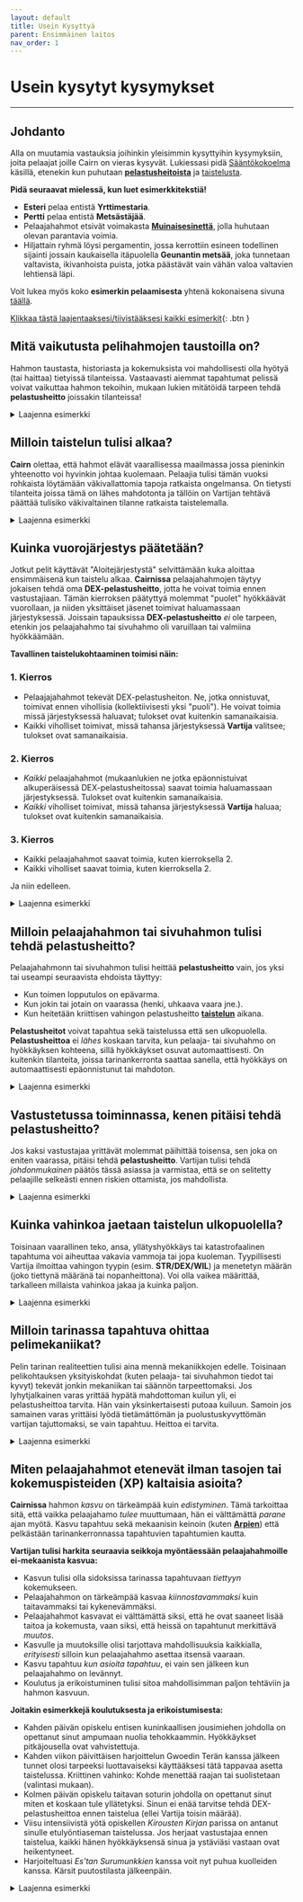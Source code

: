 ```yaml
---
layout: default
title: Usein Kysyttyä
parent: Ensimmäinen laitos
nav_order: 1
---
```


# Usein kysytyt kysymykset

---

## Johdanto

Alla on muutamia vastauksia joihinkin yleisimmin kysyttyihin kysymyksiin, joita pelaajat joille Cairn on vieras kysyvät.
Lukiessasi pidä [Sääntökokoelma](/cairn-srd) käsillä, etenekin kun puhutaan [**pelastusheitoista**](/cairn-srd/#saves) ja [taistelusta](/cairn-srd/#combat).

**Pidä seuraavat mielessä, kun luet esimerkkitekstiä!**

- **Esteri** pelaa entistä **Yrttimestaria**.
- **Pertti** pelaa entistä **Metsästäjää**.
- Pelaajahahmot etsivät voimakasta [**Muinaisesinettä**](/cairn-srd/#relics), jolla huhutaan olevan parantavia voimia.
- Hiljattain ryhmä löysi pergamentin, jossa kerrottiin esineen todellinen sijainti jossain kaukaisella itäpuolella **Geunantin metsää**, joka tunnetaan valtavista, ikivanhoista puista, jotka päästävät vain vähän valoa valtavien lehtiensä läpi.

Voit lukea myös koko **esimerkin pelaamisesta** yhtenä kokonaisena sivuna [täällä](/resources/example-of-play).

<a href='#/' id='expAll' class='exp'>Klikkaa tästä laajentaaksesi/tiivistääksesi kaikki esimerkit</a>{: .btn }

## Mitä vaikutusta pelihahmojen taustoilla on?

Hahmon taustasta, historiasta ja kokemuksista voi mahdollisesti olla hyötyä (tai haittaa) tietyissä tilanteissa. Vastaavasti aiemmat tapahtumat pelissä voivat vaikuttaa hahmon tekoihin, mukaan lukien mitätöidä tarpeen tehdä **pelastusheitto** joissakin tilanteissa!

<details markdown="block"><summary>
Laajenna esimerkki
 </summary>

**Vartija**: _"Olette viettäneet valtaosan aamusta raivaamalla tietänne Geunantin metsän halki, pilkkoen tietä läpi roikkuvien köynnösten ja halki vyötärön korkuisten pensasaitojen. Täällä on hyvin helppo eksyä ympäröivän aluskasvillisuuden keskellä. Kaiken kukkuraksi päällänne olevat oksat ovat täysin peittäneet auringon.”_

**Pertti**: _"Auttaako **metsästäjä**taustani ollenkaan?"_

**Vartija**: _"Kyllä, vaikkakin sinun on pysähdyttävä muutaman minuutin välein tutkimaan ympäristöäsi; eteneminen on sen vuoksi hidasta. Jatkatte matkaa idän suuntaan kohti määränpäätänne."_

**Vartija**: _"Muutaman tunnin kuluttua saavutte pienelle metsäaukiolle, joka sopii erinomaisesti lyhyelle tauolle. Aukion toisessa päässä on pieni, selvästi näkyvä polku joka suuntaa kohti itää. Polun suuaukon tukkii suuri kukkiva kasvi, joka kasvaa yksinäisen auringonsäteen alla; se valuttaa vihreää nestettä avoimista, sinisistä palkoistaan."_

**Esteri**: _"Entisenä **yrttimestarina**, tunnistanko tämän kasvin?"_

**Vartija**: _"Kyllä. Tiedät myös, että se on luultavasti kasvanut yli, koska auringonsäde antaa sille rutkasti luonnonvaloa."_

**Esteri**: _"Mitä värit kertovat minulle kasvista? Onko se myrkyllinen? Entä vihreä neste?"_

**Vartija**: _"Tarkastelet kaikkia näitä asioita, ja päättelet, että kyllä, se on hyvin todennäköisesti myrkyllinen sillä sen terälehdet muistuttavat ukonhattua."_

**Pertti**: _"Hyvä on, tässä on suunnitelma: Kiipeän yhteen näistä puista kasvin yläpuolella ja vedän huopani sen päälle, jolloin auringonvalo peittyy. Toivottavasti se saa palot sulkeutumaan!"_

**Vartija**: _"Asettelet varovasti makuuhuopasi puunrunkojen väliin, varjostaen allaolevan kasvin siniset palot. Ne alkavat välittömästi sulkeutua, ja juuri sen verran että huolellinen ihminen kykenee mahtumaan niiden ohi."_

**Esteri**: _"Erinomaista. Aion huolellisesti poimia yhden lehdistä myöhempää käyttöä varten ja jatkan sitten matkaa."_

**Entä jos yhdelläkään pelaajahahmolla ei ole asiaan liittyvää kokemusta tai asiantuntemusta?**

- Jos yhdelläkää pelaajahahmolla ei olisi ollut **yrttimestari**taustaa, Vartija olisi todennäköisesti todennut hahmot epätietoisiksi kasvin ominaisuuksista, ja pelaajat olisivat (toivottavasti) yrittäneet selvittää lisää kysymällä ja kokeilemalla.
- Jos jollain pelaajahahmolla olisi ollut asiaa sivuavaa taustaa (kuten **metsästäjä**), Vartija olisi voinuta antaa [Kohtalon päättää](/cairn-srd/#die-of-fate) ja heittää 1d6. Mitä korkeampi tulos, sitä todennäköisemmin pelaajahahmo tietäisi jotain olennaista tai hyödyllistä.

</details>

## Milloin taistelun tulisi alkaa?

**Cairn** olettaa, että hahmot elävät vaarallisessa maailmassa jossa pieninkin yhteenotto voi hyvinkin johtaa kuolemaan. Pelaajia tulisi tämän vuoksi rohkaista löytämään väkivallattomia tapoja ratkaista ongelmansa. On tietysti tilanteita joissa tämä on lähes mahdotonta ja tällöin on Vartijan tehtävä päättää tulisiko väkivaltainen tilanne ratkaista taistelemalla.

<details markdown="block"><summary>
Laajenna esimerkki
 </summary>

**Vartija**: _"Myöhään iltapäivällä saavutte vihdoin metsän rajan yli. Päästessänne ulos puurajasta olette melkein astumassa syvään rotkoon, joka halkoo metsän kahtia. Olette lopultakin saapuneet Jumalluiskalle, loputtomalta vaikuttavalle rotkolle, jota ei ylitä mikään silta. Molemmin puolin olevista jyrkistä kallioseinämistä päätellen alas kiipeäminen olisi erittäin vaarallista. Valitettavasti saaliinne sijaitsee todennäköisesti toisella puolella, kohdassa jossa kalliot kohtaavat maailman reunan. Lähistöllä on pieni aukea, jonne voisit pystyttää leirin, ja sitä varjostaa valtava tammi, joka on istutettu kuilun reunalle.”_

**Esteri**: _"Mielestäni meidän tulisi leiriytyä ennen jatkamista. Jos meidän on kiivettävä tämä kuilu alas tai sen ympäri, haluan tehdä sen päivänvalossa!”_

**Pertti**: _"Todellakin. Mikähän olisi truvallisin tapa sen tekemiseen? Selkä rotkoa vasten?"_

**Vartija**: _"Kyllä, ellei tietysti sieltä tule vastaan jotakin!" Kuka on muuten ensimmäisenä vahtivuorossa?"_

**Esteri**: _"Minä otan ensimmäisen vuoron._"

**Vartija**: _"Leiriydytte ja syötte yhden muona-annoksen. Ensimmäisen vuoron puolivälissä kuulet oksien napsahtelun ääniä juuri leirin länsipuolelta, **Geunantin metsän** suunnalta. Mitä teet?"_

**Esteri**: _"Haluaisin potkaista toverini hereille, jotten olisi yksin tässä tilanteessa ja nyökkän hiljaa päätäni hänelle äänen suuntaan ja teen hiljaisuuden merkin."_

**Vartija**: _"Teet niin, ja hän nousee istumaan juuri kun aluskasvillisuuden takaa tulee näkyviin kauhistuttavan punainen silmäpari._"

**Pertti**: _"Mitä me tiedämme tämän alueen olennoista?"_

**Vartija**: _"Tiedätte, että mitä tahansa olentoja tässä metsässä yöllä vaeltaakin, ne ovat hyvin todennäköisesti vaarallisia. Teillä ei luultavasti ole aikaa jutella sen kanssa mikä ikinä sieltä onkaan tulossa."_

**Esteri**: _"Olen sitten valmis taistelemaan. Nousen ylös ja vedän esiin miekkani, valmiina mitä sieltä ikinä tuleekaan."_

</details>

## Kuinka vuorojärjestys päätetään?

Jotkut pelit käyttävät "Aloitejärjestystä" selvittämään kuka aloittaa ensimmäisenä kun taistelu alkaa. **Cairnissa** pelaajahahmojen täytyy jokaisen tehdä oma **DEX-pelastusheitto**, jotta he voivat toimia ennen vastustajiaan. Tämän kierroksen päätyttyä molemmat "puolet" hyökkäävät vuorollaan, ja niiden yksittäiset jäsenet toimivat haluamassaan järjestyksessä. Joissain tapauksissa **DEX-pelastusheitto** _ei_ ole tarpeen, etenkin jos pelaajahahmo tai sivuhahmo oli varuillaan tai valmiina hyökkäämään.

**Tavallinen taistelukohtaaminen toimisi näin:**

### 1. Kierros

- Pelaajajahahmot tekevät DEX-pelastusheiton. Ne, jotka onnistuvat, toimivat ennen vihollisia (kollektiivisesti yksi "puoli"). He voivat toimia missä järjestyksessä haluavat; tulokset ovat kuitenkin samanaikaisia.
- Kaikki viholliset toimivat, missä tahansa järjestyksessä **Vartija** valitsee; tulokset ovat samanaikaisia.

### 2. Kierros

- _Kaikki_ pelaajahahmot (mukaanlukien ne jotka epäonnistuivat alkuperäisessä DEX-pelastusheitossa) saavat toimia haluamassaan järjestyksessä. Tulokset ovat kuitenkin samanaikaisia.
- _Kaikki_ viholliset toimivat, missä tahansa järjestyksessä **Vartija** haluaa; tulokset ovat kuitenkin samanaikaisia.

### 3. Kierros

- Kaikki pelaajahahmot saavat toimia, kuten kierroksella 2.
- Kaikki viholliset saavat toimia, kuten kierroksella 2.

Ja niin edelleen.

<details markdown="block"><summary>
Laajenna esimerkki
 </summary>

**Vartija**: _"Ryhmän leiripaikkaa vastapäätä olevan metsän pimeydestä syöksyy esiin hirven kaltainen olento, jolla on hehkuvanpunaiset silmät. Olennon kehosta virtaa sumuvana kun se juoksee suoraan kohti sinua, **Pertti**. **Esteri** oli valmiina, joten hän saa toimia ensimmäisenä."_

**Pertti**: _"Entäs minä?"_

**Vartija**: _"Sinun täytyy tehdä **DEX-pelastusheitto**, jotta selviää pystytkö valmistautumaan ajoissa ja reagoimaan ennen olentoa.”_

**Pertti**: _"Heitin 1d20 ja sain tuloksesi 17. Auts."_

**Vartija**:_"Kyllä, se on epäonnistuminen. Esteri toimii ensin, sitten olento. Sen jälkeen molemmat teistä toimitte haluamassanne järjestyksessä, sitten olento ja niin edelleen."_

</details>

## Milloin pelaajahahmon tai sivuhahmon tulisi tehdä **pelastusheitto**?

Pelaajahahmonn tai sivuhahmon tulisi heittää **pelastusheitto** vain, jos yksi tai useampi seuraavista ehdoista täyttyy:

- Kun toimen lopputulos on epävarma.
- Kun jokin tai jotain on vaarassa (henki, uhkaava vaara jne.).
- Kun heitetään kriittisen vahingon pelastusheitto [**taistelun**](/cairn-srd/#critical-damage) aikana.

**Pelastusheitot** voivat tapahtua sekä taistelussa että sen ulkopuolella. **Pelastusheittoa** ei _lähes_ koskaan tarvita, kun pelaaja- tai sivuhahmo on hyökkäyksen kohteena, sillä hyökkäykset osuvat automaattisesti. On kuitenkin tilanteita, joissa tarinankerronta saattaa sanella, että hyökkäys on automaattisesti epäonnistunut tai mahdoton.

<details markdown="block"><summary>
Laajenna esimerkki
 </summary>

**Esteri**: _"Tiedämmekö mitään tästä olennosta?"_

**Vartija**: _"Kyllä - se on [**Hurmehirvi**](/resources/monsters/blood-elk/), joka on eräänlainen suuren ahneuden tai kateuden synnyttämä tappajahirvi. Ne ovat aika voimakkaita, sen perusteella mitä olette kuulleet."_

**Esteri**: _"Karmeaa! Siinä tapauksessa haluan käyttää toimintani auttaakseni raahaamaan kumppanini pois tieltä, ehkäpä kohti tuota aiemmin mainitsemaasi tammea."_

**Vartija**: _"Olit jo seisomassa ja valmiina lähtöön, joten päätän että tämä vain tapahtuu, liian nopeasti jotta olento olisi voinut muuttaa liikerataansa. Onnistut vetämään **Pertin** juuri nyt tallatun leirintäalueen itäpuolelle, lähelle tammea, joka sijaitsee vain muutaman askeleen päässä **Jumalluiskasta**. Nyt on **Hurmehirven** vuoro. Se kyntää lävitse paikan jossa **Pertti** hetki sitten oli, tuhoten leirinuotion. Se pyörii villisti ympäriinsä ja melkein syöksyy jyrkänteeltä alas tässä rytäkässä. Sen silmät hehkuvat vihamielistä purppuraa, kun se kääntää itsensä takaisin teitä molempia kohti. **Pertti**, nyt on sinun vuorosi. Kannattaa huomata, että teillä on taistelua varten vain puukkonne, sillä kaikki muu on jäänyt leiriinne. Mikä pahempaa, pimeys estää teitä näkemästä muuta kuin olennon liekehtivät punaiset silmät. Käyttäkää 1d4 vahinkonoppana."_

**Pertti**: _"Huudan ja sivallan tikarillani suoraan olentoa kohti. Heitän 1d4 ja tulos on 1."_

**Vartija**: _"Veitsi lähtee taitavasti kädestäsi ja viiltää sumuista ilmaa juuri olennon yläpuolelta ja osuu maahan muutaman metrin päähän sen taakse. Peto vinkuu vihoissaan ja kyykistyy sitten valmistautuessaan hyökkäämään uudelleen. Nyt on teidän puolenne vuoro. Toimikaa missä tahansa järjestyksessä."_

**Esteri**: _"Minulla on idea: olento hyökkäsi aiemmin **Pertin** kimppuun, eikö vain? On siis kohtuullista olettaa, että se tekisi niin uudelleen. Mitä jos heittäisin köyteni toisen pään **Pertille** ja sitten kiinnittäisin sen silmukalla viereiseen puun ympäri? Sitten jos se tulee tarpeeksi lähelle yrittäen talloa hänet uudelleen, hän voisi vain... hyppätä alas jyrkänteeltä? Pitäen tietysti kiinni köydestä."_

**Pertti**: _"Öh... Kuulostaa hyvältä, kai. Okei, tehdään se!"_

**Miksi Pertin ei tarvinnut tehdä pelastusheittoa, jotta hänen onnistui kietoa köysi puun ympärille?**
Vuorollaan pelaajahahmo voi yrittää mitä tahansa tekoa; **pelastusheitto** vaaditaan vain, jos jotkin edellä luetelluista ehdoista täyttyvät. Oli järkeenkäypää, että **Pertti** voisi rynnätä puun (joka oli vain muutaman metrin päässä) ympäri köyden kanssa ilman suurempaa vaaraa. Jos hän olisi yrittänyt juosta **Hurmehirven** lähelle tai tehnyt jotain yhtä epävarmaa tai vaarallista, häntä olisi vaadittu heittämään **pelastusheitto**.

</details>

## Vastustetussa toiminnassa, kenen pitäisi tehdä pelastusheitto?

Jos kaksi vastustajaa yrittävät molemmat päihittää toisensa, sen joka on eniten vaarassa, pitäisi tehdä **pelastusheitto**. Vartijan tulisi tehdä _johdonmukainen_ päätös tässä asiassa ja varmistaa, että se on selitetty pelaajille selkeästi ennen riskien ottamista, jos mahdollista.

 <details markdown="block"><summary>
Laajenna esimerkki
 </summary>

**Vartija**: _"**Esteri**, heität köyden toisen pään **Pertille**, joka solmii köyden nopeasti tammen ympärille ja ryntää sitten vastakkaisessa suunnassa olevaa kallioseinämää kohti samalla huutaen olennolle, että se hyökkäisi häntä kohti. **Esteri** asettuu toimimaan eräänlaisena vastapainona siltä varalta, että hän putoaa. **Pertti**, koska olet valmiina reagoimaan, sallin sinulle eräänlaisen taistelun ulkopuolisen reaktion."_

**Pertti**: _"Hyvä on. Jos se tulee lähelleni, haluaisin seistä lähellä jyrkänteen reunaa, valmiina hyppäämään pois sen tieltä."_

**Vartija**: _"Ymmärretty. Nyt on **Hurmehirven** vuoro ja selvästikin se on edelleen hyvin vihainen sinulle, **Pertti**. Pirulliset kavionsa kohottaen peto ryntää jälleen kerran sinua kohti. Hyppäät viime hetkellä alas jyrkänteeltä, pitäen köydestä kiinni kaikin voimin. **Hurmehirvi** yrittää pysäyttää hyökkäyksensä heti, kun se näkee kohteensa putoavan. Se tekee **DEX-pelastusheiton** nähdäkseen, voiko se pysähtyä onnistuneesti. Öh, se heitti 20 ja syöksyy jyrkänteeltä alas kohti alla olevaan valtavaan pimeyteen."_

**Miksei Hurmehirvi tehnyt hyökkäysheittoa, kuten taistelusäännöt edellyttävät?**
Hyökkäystä pidettiin mahdollisena, mutta myös hyvin vaarallisena. Jos olento olisi käyttänyt kantamahyökkäystä tai ollut koulutettu lähitaisteluhyökkääjä, olisi **Pertin** kimppuun hyökkääminen ollut huomattavasti vähemmän riskialtista. Valitettavasti se oli peto ja kykenevä vain ajamaan ihmisiä maahan terävillä kavioillaan.

**Miksi Hurmehirvi teki pelastusheiton Pertin sijaan, vaikka hänkin oli myös vaarassa?**
Tässä esimerkissä **Hurmehirvi** oli paljon suuremmassa vaarassa kuin sen ihmisvastustaja, koska:

- Tenhottuna petona se ei todennäköisesti ollut kykenevä luovaan ajatteluun tai kehittyneempään ongelmanratkaisuun.
- Yksi olennon ensisijaisista ominaisuuksista on sen suhteellinen massa ja nopeus, ja on todennäköistä että nämä ominaisuudet tekisivät äkkipysähtymisestä melko vaikeaa.
- Näin ollen ei ollut mitään tilannekohtaisia tai mekaanisia etuja, jotka olisivat voineet antaa **Hurmehirvelle** etua tässä tilanteessa.

Sen sijaan **Pertti** oli näistä kahdesta vähiten vaarassa:

- Entisenä metsästäjänä hän oli jo vakiinnuttanut vankasti kykynsä tehdä tämänkaltaisia asioita.
- **Esteri** oli sitonut köyden puun ympärille käyttäen itseään painolastina. Tämä tarjosi selkeän _tilannekohtaisen_ etulyöntiaseman.

Jos **Pertti** olisi ollut loukkaantunut tai hänellä olisi ollut vähemmän aikaa valmistautua, olisi voitu pyytää **STR-pelastusheittoa**, jotta nähtäisiin kykenisikö hän pitämään kiinni köydestä.

</details>

## Kuinka vahinkoa jaetaan taistelun ulkopuolella?

Toisinaan vaarallinen teko, ansa, yllätyshyökkäys tai katastrofaalinen tapahtuma voi aiheuttaa vakavia vammoja tai jopa kuoleman. Tyypillisesti Vartija ilmoittaa vahingon tyypin (esim. **STR/DEX/WIL**) ja menetetyn määrän (joko tiettynä määränä tai nopanheittona). Voi olla vaikea määrittää, tarkalleen millaista vahinkoa jakaa ja kuinka paljon.

<details markdown="block"><summary>
Laajenna esimerkki
 </summary>

**Vartija**: _"**Hurmehirven** kanssa kohtaamisenne jälkeen palaatte leiriinne ja yritätte nukkua niin paljon kuin mahdollista. Aamun sarastaessa olette molemmat hereillä ja valmiita jatkamaan matkaanne."_

**Esteri**: _"Okei. Kysymys kuuluu, miten ylitämme **Jumalluiskan**? Onko meidän korkeudellamme mitään siltoja?"_

**Vartija**: _"Ei nähdäksenne. Kauempana pohjoisessa puusto syleilee rotkoa ja estää osittain kulkunne; teidän tulisi tutkiskella hieman, jotta näkisitte siitä eteenpäin.  Muutaman sadan metrin päässä etelän suuntaan näette kuitenkin pienen reunuksen, joka työntyy esiin rotkosta, luultavasti viisikymmentä metriä alaspäin. Se muodostaa eräänlaisen L-kirjaimen muodon, ja se yleettää melko lähelle toista puolta. Sen päällä kiipeäminen saattaa vaatia hieman työtä, mutta se vaikuttaa mahdolliselta."_

**Pertti**: _"Minusta meidän pitäsi mennä reunalle. Vieläkö sinulla on köysi ja kiipeilyhaat?"_

**Esteri**: _"Joo, en keksi parempaa tietä rotkon yli. Mennään."_

**Vartija**: _"Kun olette kävelleet puolisen tuntia rotkoa pitkin, saavutte vihdoin paikkaan, joka on aivan reunuksen yläpuolella. Syvällä kuilun pohjalla näkyy peittävä aamusumu, ja aivan sen alapuolella kimaltelee virtaava vesi."_

**Pertti**: _"Onko reunuksen lähellä suuria kiviä? Haluaisin lyödä siihen haan ja sitten pujottaa köyden sen läpi. Voin laskea itseni turvallisesti rotkoon ja reunukselle."_

**Vartija**: _"Löydät reunalta ison kiven ja lyöt haan siihen."_

**Pertti**: _"Hienoa, lasken itseni alas ja sytytän sitten lyhtyni. **Esteri** seuraa, oletan."_

**Vartija**: _"Asetat varovasti jalkasi rotkon reunustalle. Testaat köyttä ja kutsut **Esteriä**, joka kiipeää alas. Kun hän on saapunut turvallisesti reunustalle, kartoitatte ympäristöänne. Reunusta näyttää kulkevan mutkittelevasti rotkon sisäreunaa lähes pohjalle asti. Alhaalla virtaavan veden kuohunta täyttää rotkon. Jätätkö köyden paluumatkaa varten?"_

**Esteri**: _"Valitettavasti kyllä. Merkitsen myös sijaintimme kartalle. Kuka tietää, onko sillä merkitystä, mutta varmuuden vuoksi... OK, lähdetään pois täältä."_

**Vartija**: _"Liikutte varovasti reunusta pitkin, painaen sormenpäänne kallionseinämään varmuuden vuoksi. Vaivalloisen viidentoista minuutin jälkeen saavutte vihdoin pienen vesiputouksen luo, joka tukkii tien eteenpäin. Jäinen vesi virtaa liukasta kallionpintaa pitkin alas pieneen altaaseen. Kallioseinämä on tässä kohdin sammaloitunut ja liukas, ja todennäköisesti liukastutte, jos yritätte astua siitä läpi. Mitä teette?"_

**Pertti**: _"Onko olemassa toista tapaa edetä?"_

**Vartija**: _"Ei sen perusteella, mitä voitte nähdä. Voisitte yrittää kiivetä alas, mutta siellä on melko pimeää ja se on todennäköisesti vielä vaarallisempaa."_

**Pertti**: _"Okei, taidan kokeilla onneani vesiputouksen kanssa, kiitos vain. **Esteri**, voisitko pitää laukustani kiinni sillä välin kun astun lävitse?"_

**Esteri**: _"Ottaen minut mukanasi? Ei kiitos!"_

**Vartija**: _"Sinun on tehtävä **DEX-pelastusheitto** selvittääksesi, pystytkö ylittämään liukkaan pinnan liukastumatta."_

**Pertti**: Okei, annan **Esterille** lyhtyni, jotta voin käyttää molempia käsiäni.... ja heitin 14, epäonnistuminen. Pahus."_

**Vartija**: _"Liukastut ja kaadut alas pitkin vesiputousta sen alla olevaan vesialtaaseen, lyöden samalla kätesi lujaa altaan reunaan. Menetät 1d4 DEX-vahinkoa, etkä pysty kunnolla puristamaan esineitä hallitsevalla kädelläsi. On lähes täysin pimeää, mutta ylhäällä näkyy vielä kumppanisi lyhdyn valo."_

**Mihin kykyyn taistelum ulkopuolisen vahingon pitäisi vaikuttaa?**

- Jos vamma vaikuttaa fyysiseen voimakkuuteen tai terveyteen, vähennä **STR**:stä. _Tämä ei aiheuta **kriittisen vahingon pelastusheittoa**_. **STR** kuvastaa pelaajahahmon terveyttä, ja sen pitäisi kuvastaa sitä hienovaraisen mielenkiintoisella tavalla: vaatien kenties **pelastusheiton**, vaikka sitä ei olisi tarvittu aiemmin.
- Jos vamma vaikuttaa kykyyn liikkua, reagoida nopeasti tai hienomotorisiin taitoihin, vähennä **DEX**:istä. Tähän liitetän usein tarinankerronnallinen vaikutus myös; murtuneet sormet vaikuttaisivat esimerkiksi pelaajahahmon kykyyn tiirikoida lukkoja.
- Jos pelaajahahmon henki, tahdonvoima tai päättäväisyys on kärsinyt, vähennä **WIL**-arvosta. Tämä on erityisen hyödyllistä huomioida maagisten tai pinnallisten vammojen kohdalla. Pelaajahahmo, jonka sielua on polttanut loihtoenergiasta, saattaa esimerkiksi joutua tekemään **WIL**-pelastusheiton voidakseen lukea loitsukirjoja.

Muutamia huomioita:

- Vamma voi olla monitahoinen: [**Puutos**](/cairn-srd/#deprivation--fatigue) voi liittyä esimerkiksi myrkystä aiheutuvaan STR-menetykseen. Tarjoa myös mahdollinen ratkaisu sairauden voittamiseksi.
- Vahingon pitäisi tapahtua **pelastusheiton** epäonnistumisen seurauksena. Älä pakota pelaajia tekemään **pelastusheittoa** jälkikäteen.
- Tarinankerronnalliset vammat ovat yhtä voimakkaita kuin suorat mekaaniset vahingot. **DEX**-menetys vaikuttaa hahmon reflekseihin ja nopeuteen, mutta murtunut jalka voi estää hahmoa liikkumasta lainkaan!

</details>

## Milloin tarinassa tapahtuva ohittaa pelimekaniikat?

Pelin tarinan realiteettien tulisi aina mennä mekaniikkojen edelle. Toisinaan pelikohtauksen yksityiskohdat (kuten pelaaja- tai sivuhahmon tiedot tai kyvyt) tekevät jonkin mekaniikan tai säännön tarpeettomaksi. Jos lyhytjalkainen varas yrittää hypätä mahdottoman kuilun yli, ei pelastusheittoa tarvita. Hän vain yksinkertaisesti putoaa kuiluun. Samoin jos samainen varas yrittäisi lyödä tietämättömän ja puolustuskyvyttömän vartijan tajuttomaksi, se vain tapahtuu. Heittoa ei tarvita.

<details markdown="block"><summary>
Laajenna esimerkki
 </summary>

**Pertti**: _"No, se oli huono ajatus! Miten minä tarkalleen ottaen pääsen takaisin ylös? Ellen... hei, kuinka pitkälle voin nähdä alla olevaan pimeyteen?"_

**Vartija**: _"Täällä ei ole paljon valoa, mutta jokin välkkyy pimeydessä alapuolellasi. Jos sinulla olisi enemmän valoa, voisit ehkä nähdä, mikä se on."_

**Esteri**: _"Miksen heittäisi hänelle alas lyhtyni. Vaatiiko se heiton?"_

**Vartija**: _"Tavallisesti, ei. Mutta muista, että hänen kätensä on vielä jonkin verran loukkaantunut putoamisesta. Sanoisin, että hänen on heitettävä, koska hän on myös kaikkein vaarallisimmassa asemassa."_

**Pertti**: _"Heitin 3. Vihdoinkin!"_

**Vartija**: _"**Pertti**, saat sen kiinni ilman ongelmia. Nyt saat kohtuullisen näkymän alla olevaan railoon. Näet sarjan pieniä vesiputouksia, altaita ja ulkonevia reunuksia, jotka laskeutuvat aina pohjassa virtaavalle joelle asti. Itse rotkossa on jopa kaventuma noin 15 metriä etelään ja siitä voisi mahdollisesti hypätä toiselle puolelle!"_

**Pertti**: _"Haa! Tiesin, että tämä oli hyvä idea. Mutta miten pääsemme tuonne alas?"_

**Vartija**: _"Voitte itse asiassa liukua alas pitkin tuota vesiputousta, joka virtaa alas tuosta pienestä altaasta, jossa jo seisot... siinä on vain pieni pudotus, joten et ole suuressa vaarassa, edes tuolla kädelläsi."_

**Esteri**: _"Ja miten minä tarkalleen ottaen pääsen sinne alas? Hetkinen, minulla on idea. Minä näen hänet, eikö niin? Mitä jos hyppäisin..."_

**Pertti**: _"...Pitäisikö minun saada sinut kiinni? Millä kädellä, tarkalleen?"_

**Esteri**: _"Älä ole hölmö. Sinusta tulee laskeutumisalustani."_

**Vahti**: _"Sinun tulisi tietää, että et ole juurikaan vaarassa, koska tähtäät itse asiassa altaaseen, mutta se ei tarkoita, etteikö se olisi riskitöntä. Sinun on pidettävä kallionseinästä kiinni molemmin käsin, ja matkasta tulee kuoppainen. Jotain voi irrota."_

**Esteri**: _"Okei, DEXini ei ole kovin hyvä, mutta tässä mennään... ja heitin 13, epäonnistuminen. Katsos **Pertti**? Et ole ainoa, jolla on huonoa tuuria."_

**Vartija**: _"Pääset perille, mutta matka alas ei ollut mitenkään hauska. Yksi esine repustasi on päässyt irti, joten heitän Kohtalon noppaa... Hei, onnekas vitonen! OK, saat valita, mikä putoaa."_

**Esteri**: _"Jos kerran saan valita, mitä menetän... miten olisi jäljellä oleva soihtuni? Kaikki muu on hyvin tärkeää ja meillä on vielä lyhty ja öljyä."_

**Vartija**: _"Kuulet pienen metallisirpaleen kimmahtavan rotkon seinämää vasten ja molskahtavan alapuolella virtaavaan veteen."_

</details>

## Miten pelaajahahmot etenevät ilman tasojen tai kokemuspisteiden (XP) kaltaisia asioita?

**Cairnissa** hahmon _kasvu_ on tärkeämpää kuin _edistyminen_. Tämä tarkoittaa sitä, että vaikka pelaajahamo _tulee_ muuttumaan, hän ei välttämättä _parane_ ajan myötä. Kasvu tapahtuu sekä mekaanisin keinoin (kuten [**Arpien**](/cairn-srd/#scars)) että pelkästään tarinankerronnassa tapahtuvien tapahtumien kautta.

**Vartijan tulisi harkita seuraavia seikkoja myöntäessään pelaajahahmoille ei-mekaanista kasvua:**

- Kasvun tulisi olla sidoksissa tarinassa tapahtuvaan _tiettyyn_ kokemukseen.
- Pelaajahahmon on tärkeämpää kasvaa _kiinnostavammaksi_ kuin taitavammaksi tai kykenevämmäksi.
- Pelaajahahmot kasvavat ei välttämättä siksi, että he ovat saaneet lisää taitoa ja kokemusta, vaan siksi, että heissä on tapahtunut merkittävä _muutos_.
- Kasvulle ja muutoksille olisi tarjottava mahdollisuuksia kaikkialla, _erityisesti_ silloin kun pelaajahahmo asettaa itsensä vaaraan.
- Kasvu tapahtuu _kun asioita tapahtuu_, ei vain sen jälkeen kun pelaajahahmo on levännyt.
- Koulutus ja erikoistuminen tulisi sitoa mahdollisimman paljon tehtäviin ja hahmon kasvuun.

**Joitakin esimerkkejä koulutuksesta ja erikoistumisesta:**

- Kahden päivän opiskelu entisen kuninkaallisen jousimiehen johdolla on opettanut sinut ampumaan nuolia tehokkaammin. Hyökkäykset pitkäjousella ovat vahvistettuja.
- Kahden viikon päivittäisen harjoittelun Gwoedin Terän kanssa jälkeen tunnet olosi tarpeeksi luottavaiseksi käyttääksesi tätä tappavaa asetta taistelussa. Kriittinen vahinko: Kohde menettää raajan tai suolistetaan (valintasi mukaan).
- Kolmen päivän opiskelu taitavan soturin johdolla on opettanut sinut miten et koskaan tule yllätetyksi. Sinun ei enää tarvitse tehdä DEX-pelastusheittoa ennen taistelua (ellei Vartija toisin määrää).
- Viisu intensiivistä yötä opiskellen _Kirousten Kirjan_ parissa on antanut sinulle etulyöntiaseman taistelussa. Jos herjaat vastustajaa ennen taistelua, kaikki hänen hyökkäyksensä sinua ja ystäviäsi vastaan ovat heikentyneet.
- Harjoiteltuasi _Es'tan Surumunkkien_ kanssa voit nyt puhua kuolleiden kanssa. Kärsit puutostilasta jälkeenpäin.

<details markdown="block"><summary>
Laajenna esimerkki
 </summary>

**Vartija**: _"Laskeudutte hitaasti rotkon lähes täydelliseen pimeyteen. Lyhtynne on tarpeeksi kirkas, jotta se sallii turvallisen kulkemisen, mutta toimii myös loistavana majakkana kenelle tai mille tahansa, joka voi olla täällä alhaalla. Onneksi näyttää siltä, että olette suurelta osin yksin, ainakin toistaiseksi. Lopulta alapuolella olevan joen pauhu alkaa hukuttaa alleen äänenne."_

**Esteri**: _"Öh, minulla on paha tunne tästä. Kuinka pitkälle meidän on vielä mentävä?"_

**Vartija**: _"Olette itse asiassa aivan joenuoman yläpuolella. Asetatte jalkanne varovasti liukkaalle pinnalle, pidätte lyhtynne korkealla ja katsotte kuinka vesi kimaltelee, melkein reagoiden teihin. Olette myös vain muutaman kymmenen metrin päässä aiemmin näkemästänne kallionreunamasta."_

**Esteri**: _"Kuinka vaarallista olisi mielestämme ylittää rotko tuota kautta?"_

**Vartija**: _"Teidän on hypättävä. Vesi syöksyy suoraan allanne, joten saisitte ainakin pehmeän laskun. Virta näyttää myös voimakkaalta."_

**Esteri**: _"Mitä tarkoitit aiemmin, kun sanoit, että joki kimmeltää kuin vastaten meille? En ole valmistautunut kohtaamaan älyllisiä jokia."_

**Vartija**: _"Et ole täysin varma, mutta näytti aivan siltä kuin siellä voisi olla jotain elävää. Entisenä yrttimestarina tiedätkin jo bioluminesoivista kasveista."

**Pertti**: _"Kasveja? Pystymme kyllä hoitelemaan kasvit. Miksemme vain kahlaa joen läpi tästä?"_

**Esteri**: _"Hmm, se saattaa olla hyvä idea. Hetkinen, entäs karikot ja sellaiset?"_

**Vartija**: _"Voitte toki yrittää. Täällä ei näytä olevan paljonkaan vedestä nousevia kiviä, ainakaan nähdäksenne."_

**Esteri**: _"Minä menen ensin tällä kertaa. Pidä sinä lyhtyä ylhäällä hyvällä kädelläsi, **Pertti**."_

**Pertti**: _"Hyvä päätös. Huudan myös, jos jokin aikoo hypätä joesta ja yrittää syödä sinut."_

**Vartija**: _"Astut virtaavaan jokeen. Se vetää jalkojasi, mutta muuten tunnet olevasi tarpeeksi vahva ylittämään sen ilman apua. Aloitat matkasi hitaasti; jokaisella askeleella näet värikkäiden kasvien - ehkä levien - hehkuvan ja liikkuvan vastaten askeleisiisi. Se voi olla myös vain valon oikkuja."_

**Esteri**: _"Öö... Tunnenko niitä?"_

**Vartija**: _"Tunnet vain joen märkyyden. Ehkä kaukaista kutitusta, mutta se voi johtua kaislikosta. Ne tuntuvat reagoivan jokaiseen liikkeeseesi."_

**Esteri**: _"Mielenkiintoista. Jos en kuitenkaan ole missään vaarassa, taidan vain painaa eteenpäin. Näemmekö valomme avulla jo koko joen yli?"_

**Vartija**: _"Melkein. Olet noin puolivälissä, kun **Pertti** näkee jotain liikkuvan edessäpäin vedessä. Se on sysimusta ja sileä kuin ankerias. Se on myös noin 1,5 metriä pitkä."_

**Pertti**: _"Varoitan häntä palaamaan takaisin."_

**Esteri**: _"Pystynkö juoksemaan tuota otusta karkuun?"_

**Vartija**:_"Hmm... Sinun pitäisi tehdä DEX-pelastusheitto."_

**Esteri**: Anteeksi **Pertti**, haluan selvittää, pääsenkö sitä karkuun. Keksimme miten saamme sinut ylitse, kunhan olen taas kuivalla maalla. Okei, nyt mennään... Kyllä, 2! Ryntään veden poikki."_

**Vartija**: _"Lisäät vauhtia voimakkaasti ja spurttaat veden poikki suurien roiskeiden saattelemana. Jokaisella loikallasi jalkasi häiritsevät värikkäitä olentoja veden alla. Vesi alkaa kuohua rajusti nilkkojesi ympärillä. Edessäsi ankeriasmainen otus syöksyy pois alta kuin vastaten. Saavut vihdoin toiselle rannalle, joen vesi kuplii takanasi. Kun hyppäät vedestä, osa bioluminesensoivasta aineesta tarttuu oikeaan nilkkaasi. Seisoessasi kuivalla maalla et kuitenkaan näytä kykenevän ravistamaan sitä irti. Se ei satu tai mitään, mutta tuntuu siltä kuin se olisi maalattu nilkkaasi."_

**Esteri**: _"Hitto! Miltä se tuntuu? Myös, mitä näen tällä puolella jokea?"_

**Vahti**: _"Se tuntuu hieman märältä, mutta muuten kuin tatuoinnilta iholla. Kuin se olisi osa sinua. Seisot lähes identtisellä rannalla kuin vastakkaisella puolella; sinun on tutkittava hieman ympärillesi saadaksesi tietää enemmän."_

**Esteri**: _"Voin kai jättää tämän toistaiseksi huomiotta, jos se ei satuta minua tai mitään. **Pertti**, miten aiot ylittää nämä pyörteiset ankeriaiden valtaamat vedet? Ehkä tuolta reunalta alempana?"_

**Pertti**: _"Se voisi toimia. Kuinka monta soihtua sinulla on jäljellä? En halua jättää sinua pimentoon, kun lähden sinnepäin. Voisit myös seurata minua vähän matkaa alaspäin, vaikka valaistus ei ehkä olekaan paras mahdollinen."_

**Esteri**: _"Minulta on kaikki loppu, valitettavasti. Mutta ehkä jos seuraan sinua, voin tehdä jotain tässä päässä auttaakseni sinua hyppäämään tuon reunan yli?"_

**Vartija**: Marssitte rinnakkain nopeasti virtaavan joen molemmin puolin. **Pertin** lampun valo valaisee juuri ja juuri tietänne. **Esteri**, sinulla on erityisen vaikea koska joudut kulkemaan ihan joen rantaa pitkin välttääksesi astumasta tuntemattomiin varjoihin."_

**Esteri**: _"Jos olen lähellä jokea, haluaisin tutkia sitä vielä lisää. Näenkö yhä niitä pyöriviä bioluminesoivia kasviolentoja?"_

**Vartija**: _"Kyllä, ja ne näyttävät seuraavan sinua. Mielenkiintoista on, että niiden liikkeistä tuleva valo riittää melkeinpä näkemään joen veteen."_

**Pertti**: _"Se on hyvä juttu. Ehkäpä nyt voi pitää silmällä, jos tulee lisää ankeriaita? Entäs minä? Mitä minä näen astellessani tätä jumalan hylkäämää rotkoa pitkin?"_

**Vartija**: _"Seinämät sinun puolellasi jokea kapenevat hiukan sitä mukaa kun pääset lähemmäs aiemmin näkemääsi reunusta; itse asiassa alat tuntea olosi melko puristuksissa olevaksi. Onneksi olet tarpeeksi hoikka, jotta pääset juuri ja juuri reunukselle, joka estää täysin tiesi eteenpäin."_

**Esteri**: _"Mitä näen omalta puoleltani jokea? Vieläkö minun on pakko mennä ihan joenrantaa myöten?"_

**Vartija**: _"Rotko ei ole suinkaan yhtä kapea sinun puolellasi, eli olisi helppoa jatkaa eteenpäin siitä missä olet - jos siirryt pois valosta, tietysti. Mutta mikä tärkeämpää, voit nähdä, että reunus ulottui aikoinaan joen yli, sillä myös toiselta puolelta törröttää vastakkainen reunus. Niiden välissä on kuitenkin valtava kuilu. Ehkä se romahti joskus aikaisemmin? Joka tapauksessa **Pertti** voi joko yrittää kiivetä reunamalle tai mennä jokeen ja kahlalta sen yli. Ainakaan tällä kertaa ei ole limaista vesiputousta kierrettävänä!_

**Pertti**: _"Olettaen, että voin helposti kiivetä tämän, sanoisin että tehdään se."_

**Vahti**: _"Kipuat reunalle helposti, kunhan olet ensin asettanut lampun sille ja vetänyt sen jälkeen itsesi ylös. Nyt sinun on vain päästävä yli."_

**Pertti**: _"Nopea kysymys, millaista vesi on tarkalleen keskellä jokea, siinä kohtaa missä kuilu on?"_

**Vartija**: _"Sitä on hieman vaikea sanoa täältä käsin, mutta jos menet lähemmäs, saat ehkä paremman kuvan. **Esteri** on kuitenkin sillä välin tarkkaillut jokea ja näkee, että vedet liikkuvat siinä kohtaa varsin nopeasti, ympyränmuotoisesti."_

**Esteri**: _"Ne ovat ankeriaita, eikö vain? Ne ovat varmasti ankeriaita. Mitä biokaverini tekevät juuri nyt?"_

**Vartija**: _"Kun katsot rannan lähivesiin, huomaat että kaikki hohtavat olennot ovat paenneet, melkein kuin peläten tätä jokiosuutta."_

**Esteri**: _"Hmm... hyvä on, minulla on teoria. **Pertti**, sinun pitäisi pitää lyhtyä "sillan" raon välissä ja katsoa, mitä tapahtuu."_

**Pertti**: _"Öh, selvä. Kävelen varovasti joen keskelle "sillalle", asetun sitten makuulle ja roikutan lyhtyäni reunan yli - mutta vain juuri ja juuri. Haluan olla mahdollisimman turvassa täällä."_

**Vahti**: _"Heti kun lasket sen alas, liukas musta ankerias hyppää ilmaan ja napsauttaa neulamaisilla hampaillaan kiinni lyhtyyn. Olet kuitenkin tarpeeksi nopea pelastamaan sen. Ankerias roiskahtaa takaisin veteen."_

**Pertti**: _"Vau! Se oli pelottavaa. Minun täytyy kai tehdä pelastusheitto, jotta voin hypätä yli, eikö vain?"_

**Vartija**: _"Ellei sinulla ole parempaa ideaa, niin kyllä."_

**Esteri**: _"Minulla olisi yksi. Hei **Pertti**, mikset sammuta tuota valoa?"_

**Pertti**: _"Tehty. Mitä nyt?"_

**Vartija**: _"Sammutat lyhdyn. Silmäsi räpyttelevät pimeydessä ja sopeutuvat hitaasti siihen. Yhtäkkiä näet valon alkavan välkkyä kaukaisella rannalla, jolla **Esteri** seisoo. Se on hänen nilkkansa; se valaisee kuin kynttilä!"_

**Esther**: _"Hetkinen, voinko valaista nyt? Olenko minä jokin ihmissoihtu?"_

**Vartija**: _"Täydellisessä pimeydessä, kyllä. Toivottavasti et lähiaikoina joudu hiippailemaan pimeässä."_

**Pertti**: _"No, tämähän on siistiä. Eli ankeriaat tykkäävät valosta, eikö vaan? Tästä sain idean..."_

</details>

<script src="/js/expand-all.js"></script>
